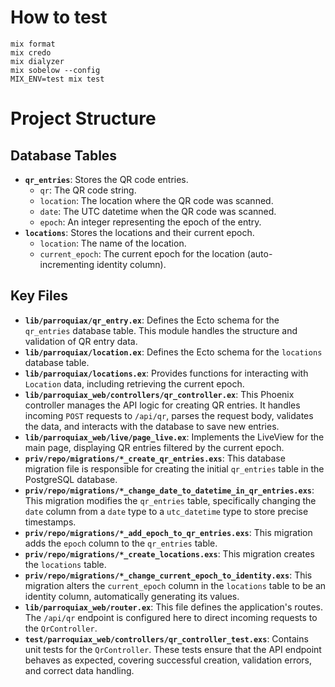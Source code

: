 # How to test
```
mix format
mix credo
mix dialyzer
mix sobelow --config
MIX_ENV=test mix test
```

# Project Structure

## Database Tables

*   **`qr_entries`**: Stores the QR code entries.
    *   `qr`: The QR code string.
    *   `location`: The location where the QR code was scanned.
    *   `date`: The UTC datetime when the QR code was scanned.
    *   `epoch`: An integer representing the epoch of the entry.
*   **`locations`**: Stores the locations and their current epoch.
    *   `location`: The name of the location.
    *   `current_epoch`: The current epoch for the location (auto-incrementing identity column).

## Key Files

*   **`lib/parroquiax/qr_entry.ex`**: Defines the Ecto schema for the `qr_entries` database table. This module handles the structure and validation of QR entry data.
*   **`lib/parroquiax/location.ex`**: Defines the Ecto schema for the `locations` database table.
*   **`lib/parroquiax/locations.ex`**: Provides functions for interacting with `Location` data, including retrieving the current epoch.
*   **`lib/parroquiax_web/controllers/qr_controller.ex`**: This Phoenix controller manages the API logic for creating QR entries. It handles incoming `POST` requests to `/api/qr`, parses the request body, validates the data, and interacts with the database to save new entries.
*   **`lib/parroquiax_web/live/page_live.ex`**: Implements the LiveView for the main page, displaying QR entries filtered by the current epoch.
*   **`priv/repo/migrations/*_create_qr_entries.exs`**: This database migration file is responsible for creating the initial `qr_entries` table in the PostgreSQL database.
*   **`priv/repo/migrations/*_change_date_to_datetime_in_qr_entries.exs`**: This migration modifies the `qr_entries` table, specifically changing the `date` column from a `date` type to a `utc_datetime` type to store precise timestamps.
*   **`priv/repo/migrations/*_add_epoch_to_qr_entries.exs`**: This migration adds the `epoch` column to the `qr_entries` table.
*   **`priv/repo/migrations/*_create_locations.exs`**: This migration creates the `locations` table.
*   **`priv/repo/migrations/*_change_current_epoch_to_identity.exs`**: This migration alters the `current_epoch` column in the `locations` table to be an identity column, automatically generating its values.
*   **`lib/parroquiax_web/router.ex`**: This file defines the application's routes. The `/api/qr` endpoint is configured here to direct incoming requests to the `QrController`.
*   **`test/parroquiax_web/controllers/qr_controller_test.exs`**: Contains unit tests for the `QrController`. These tests ensure that the API endpoint behaves as expected, covering successful creation, validation errors, and correct data handling.
